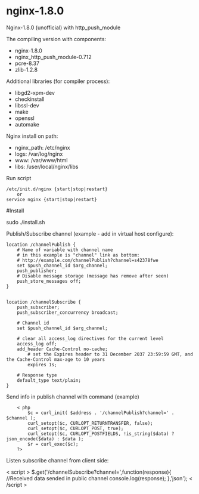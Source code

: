 # nginx-1.8.0
Nginx-1.8.0 (unofficial)  with http_push_module

The compiling version with components:

* nginx-1.8.0
* nginx_http_push_module-0.712
* pcre-8.37
* zlib-1.2.8

Additional libraries (for compiler process):

* libgd2-xpm-dev 
* checkinstall 
* libssl-dev 
* make 
* openssl 
* automake

Nginx install on path:
 
 - nginx_path:  /etc/nginx
 - logs: /var/log/nginx
 - www: /var/www/html
 - libs: /user/local/nginx/libs
 
Run script

	/etc/init.d/nginx {start|stop|restart}
		or
	service nginx {start|stop|restart}
	
#Install 

  sudo ./install.sh
  
Publish/Subscribe channel (example - add in virtual host configure):


	location /channelPublish {
		# Name of variable with channel name
		# in this example is "channel" link as bottom:
		# http://example.com/channelPublish?channel=s42378fwe
		set $push_channel_id $arg_channel;
		push_publisher;
		# Disable message storage (message has remove after seen)
		push_store_messages off;
	}


	location /channelSubscribe {
		push_subscriber;
		push_subscriber_concurrency broadcast;
		
		# Channel id
		set $push_channel_id $arg_channel;
		
		# clear all access_log directives for the current level
		access_log off;
		add_header Cache-Control no-cache;
	    	# set the Expires header to 31 December 2037 23:59:59 GMT, and the Cache-Control max-age to 10 years
        	expires 1s;
		
		# Response type
		default_type text/plain;
	}
	
Send info in publish channel with command (example)

		< php
			$c = curl_init( $address . '/channelPublish?channel=' . $channel );
			curl_setopt($c, CURLOPT_RETURNTRANSFER, false);
			curl_setopt($c, CURLOPT_POST, true);
			curl_setopt($c, CURLOPT_POSTFIELDS, !is_string($data) ? json_encode($data) : $data );
			$r = curl_exec($c);
		?>
		
Listen subscribe channel from client side:
	
< script >
		$.get('/channelSubscribe?channel=<channelId>',function(response){
			//Received data sended in public channel
			console.log(response);
		},'json');
	< /script >

 


